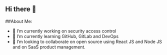 ## Hi there 👋

##About Me:
- 🔭 I’m currently working on security access control
- 🌱 I’m currently learning GitHub, GitLab and DevOps
- 👯 I’m looking to collaborate on open source using React JS and Node JS and on SaaS product management.
